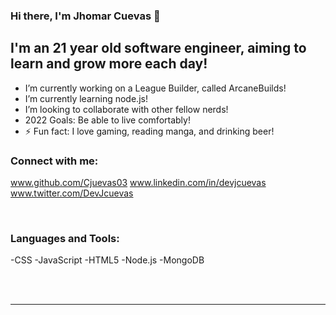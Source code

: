 ### Hi there, I'm Jhomar Cuevas 👋

## I'm an 21 year old software engineer, aiming to learn and grow more each day!
- I’m currently working on a League Builder, called ArcaneBuilds!
- I’m currently learning node.js!
- I’m looking to collaborate with other fellow nerds!
- 2022 Goals: Be able to live comfortably!
- ⚡ Fun fact: I love gaming, reading manga, and drinking beer!

### Connect with me:

www.github.com/Cjuevas03
www.linkedin.com/in/devjcuevas
www.twitter.com/DevJcuevas

<br />

### Languages and Tools:
-CSS
-JavaScript
-HTML5
-Node.js
-MongoDB

<br />
<br />

---

[website]: github.com/Cjuevas03
[twitter]: twitter.com/DevJcuevas
[linkedin]: www.linkedin.com/in/devjcuevas
